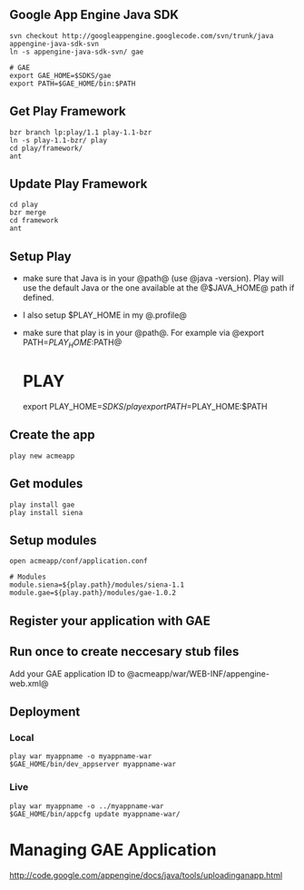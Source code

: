## Google App Engine Java SDK

	svn checkout http://googleappengine.googlecode.com/svn/trunk/java appengine-java-sdk-svn
	ln -s appengine-java-sdk-svn/ gae

	# GAE
	export GAE_HOME=$SDKS/gae
	export PATH=$GAE_HOME/bin:$PATH
	
## Get Play Framework

	bzr branch lp:play/1.1 play-1.1-bzr
	ln -s play-1.1-bzr/ play
	cd play/framework/
	ant
	
## Update Play Framework ##

	cd play
	bzr merge
	cd framework
	ant
	
## Setup Play

- make sure that Java is in your @path@ (use @java -version). Play will use the default Java or the one available at the @$JAVA_HOME@ path if defined.
- I also setup $PLAY_HOME in my @.profile@
- make sure that play is in your @path@. For example via @export PATH=$PLAY_HOME:$PATH@ 

	# PLAY
	export PLAY_HOME=$SDKS/play
	export PATH=$PLAY_HOME:$PATH

## Create the app

	play new acmeapp
	
## Get modules

	play install gae
	play install siena
	
## Setup modules

	open acmeapp/conf/application.conf
	
	# Modules
	module.siena=${play.path}/modules/siena-1.1
	module.gae=${play.path}/modules/gae-1.0.2

## Register your application with GAE


## Run once to create neccesary stub files ##

Add your GAE application ID to @acmeapp/war/WEB-INF/appengine-web.xml@

## Deployment ##

### Local ###

	play war myappname -o myappname-war
	$GAE_HOME/bin/dev_appserver myappname-war

### Live ###

	play war myappname -o ../myappname-war
	$GAE_HOME/bin/appcfg update myappname-war/

# Managing GAE Application #

http://code.google.com/appengine/docs/java/tools/uploadinganapp.html
